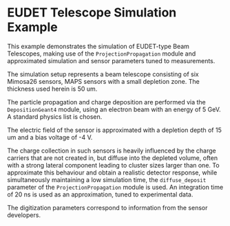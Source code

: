<!--
SPDX-FileCopyrightText: 2020-2022 CERN and the Allpix Squared authors
SPDX-License-Identifier: CC-BY-4.0
-->

# EUDET Telescope Simulation Example

This example demonstrates the simulation of EUDET-type Beam Telescopes, making use of the `ProjectionPropagation` module and approximated simulation and sensor parameters tuned to measurements.

The simulation setup represents a beam telescope consisting of six Mimosa26 sensors, MAPS sensors with a small depletion zone. The thickness used herein is 50 um.

The particle propagation and charge deposition are performed via the `DepositionGeant4` module, using an electron beam with an energy of 5 GeV. A standard physics list is chosen.

The electric field of the sensor is approximated with a depletion depth of 15 um and a bias voltage of -4 V.

The charge collection in such sensors is heavily influenced by the charge carriers that are not created in, but diffuse into the depleted volume, often with a strong lateral component leading to cluster sizes larger than one. To approximate this behaviour and obtain a realistic detector response, while simultaneously maintaining a low simulation time, the `diffuse_deposit` parameter of the `ProjectionPropagation` module is used. An integration time of 20 ns is used as an approximation, tuned to experimental data.

The digitization parameters correspond to information from the sensor developers.
